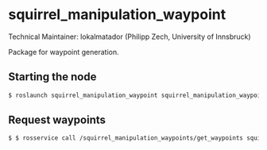 squirrel_manipulation_waypoint
==============================

Technical Maintainer: lokalmatador (Philipp Zech, University of Innsbruck)

Package for waypoint generation.

## Starting the node

```bash 
$ roslaunch squirrel_manipulation_waypoint squirrel_manipulation_waypoint_node.launch
``` 

## Request waypoints
```bash 
$ $ rosservice call /squirrel_manipulation_waypoints/get_waypoints squirrel_waypoints_msgs/ManipulationWaypointServiceRequest
``` 


